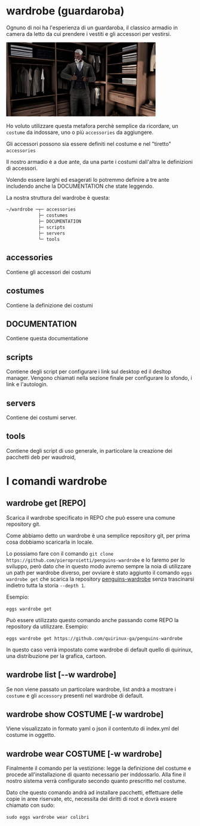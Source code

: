 # wardrobe (guardaroba)

Ognuno di noi ha l'esperienza di un guardaroba, il classico armadio in camera da letto da cui prendere i vestiti e gli accessori per vestirsi.

![wardorbe](./images/wardrobe/51616859915_5f8eaabfa4_w.jpg)


Ho voluto utilizzare questa metafora perchè semplice da ricordare, un ```costume``` da indossare, uno o più ```accessories``` da aggiungere. 

Gli accessori possono sia essere definiti nel costume e nel "tiretto" ```accessories```

Il nostro armadio è a due ante, da una parte i costumi dall'altra le definizioni di accessori. 

Volendo essere larghi ed esagerati lo potremmo definire a tre ante includendo anche la DOCUMENTATION che state leggendo.

La nostra struttura del wardrobe è questa:

```
~/wardrobe ─┬─ accessories
            ├─ costumes 
            ├─ DOCUMENTATION
            ├─ scripts
            ├─ servers
            └─ tools
```

## accessories
Contiene gli accessori dei costumi
## costumes
Contiene la definizione dei costumi
## DOCUMENTATION
Contiene questa documentatione
## scripts
Contiene degli script per configurare i link sul desktop ed il desltop manager. Vengono chiamati nella sezione finale per configurare lo sfondo, i link e l'autologin.
## servers
Contiene dei costumi server.

## tools
Contiene degli script di uso generale, in particolare la creazione dei pacchetti deb per waudroid,


# I comandi wardrobe

## wardrobe get [REPO]

Scarica il wardrobe specificato in REPO che può essere una comune repository git. 

Come abbiamo detto un wardrobe è una semplice repository git, per prima cosa dobbiamo scaricarla in locale. 

Lo possiamo fare con il comando ```git clone https://github.com/pieroproietti/penguins-wardrobe``` e lo faremo per lo sviluppo, però dato che in questo modo avremo sempre la noia di utilizzare un path per wardrobe diverso, per ovviare è stato aggiunto il comando ```eggs wardrobe get``` che scarica la repository [penguins-wardrobe](https://github.com/pieroproietti/penguins-wardrobe) senza trascinarsi indietro tutta la storia ```--depth 1```.

Esempio:

```eggs wardrobe get```

Può essere utilizzato questo comando anche passando come REPO la repository da utilizzare. Esempio:

```eggs wardrobe get https://github.com/quirinux-ga/penguins-wardrobe```

In questo caso verrà impostato come wardrobe di default quello di quirinux, una distribuzione per la grafica, cartoon.


## wardrobe list [--w wardrobe]
Se non viene passato un particolare wardrobe, list andrà a mostrare i ```costume``` e gli ```accessory``` presenti nel wardrobe di default.

## wardrobe show COSTUME [-w wardrobe]

Viene visualizzato in formato yaml o json il contentuto di index.yml del costume in oggetto.


## wardrobe wear COSTUME [-w wardrobe]
Finalmente il comando per la vestizione: legge la definizione del costume e procede all'installazione di quanto necessario per inddossarlo. Alla fine il nostro sistema verrà configurato secondo quanto prescritto nel costume.

Dato che questo comando andrà ad installare pacchetti, effettuare delle copie in aree riservate, etc, necessita dei diritti di root e dovrà essere chiamato con sudo:

```sudo eggs wardrobe wear colibri```

